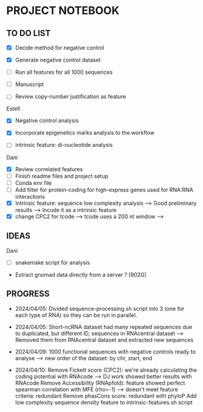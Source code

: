 # PROJECT NOTEBOOK 

## TO DO LIST

- [X] Decide method for negative control 

- [X] Generate negative control dataset

- [ ] Run all features for all 1000 sequences 

- [ ] Manuscript

- [ ] Review copy-number justification as feature 


Estefi 

- [X] Negative control analysis 
- [X] Incorporate epigenetics marks analysis to the workflow 
- [ ] intrinsic feature: di-nucleotide analysis


Dani 

- [X] Review correlated features
- [ ] Finish readme files and project setup
- [ ] Conda env file 
- [ ] Add filter for protein-coding for high-express genes used for RNA:RNA interactions
- [X] Intrinsic feature: sequence low complexity analysis --> Good preliminary results --> Incude it as a intrinsic feature
- [X] change CPC2 for tcode --> tcode uses a 200 nt window --> 

## IDEAS

Dani

- [ ] snakemake script for analysis 
- Extract gnomad data directly from a server ? (902G)

## PROGRESS 

* 2024/04/05: Divided sequence-processing.sh script into 3 (one for each type of RNA) so they can be run in parallel. 

* 2024/04/05: Short-ncRNA dataset had many repeated sequences due to duplicated, but different ID, sequences in RNAcentral dataset --> Removed them from RNAcentral dataset and extracted new sequences 

* 2024/04/09: 1000 functional sequences with negative controls ready to analyse  --> new order of the dataset: by chr, start, end   

* 2024/04/10: Remove Fickett score (CPC2): we're already calculating the coding potential with RNAcode --> DJ work showed better results with RNAcode 
              Remove Accessibility (RNApfold): feature showed perfect spearman correlation with MFE (rho=-1) --> doesn't meet feature criteria: redundant
              Remove phasCons score: redundant with phyloP
              Add low complexity sequence density feature to intrinsic-features.sh script 
              



